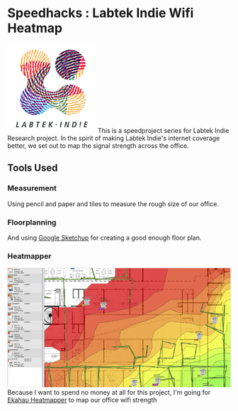 # Speedhacks : Labtek Indie Wifi Heatmap
![Labtek](/resources/images/labtekIndieLogo200px.png)
This is a speedproject series for Labtek Indie Research project. In the spirit of making Labtek Indie's internet coverage better, we set out to map the signal strength across the office.
## Tools Used
### Measurement
Using pencil and paper and tiles to measure the rough size of our office.
### Floorplanning
And using [Google Sketchup](https://www.sketchup.com/)  for creating a good enough floor plan.
### Heatmapper
![Ekahau](/resources/images/heatmapper.jpg)
Because I want to spend no money at all for this project, I'm going for [Ekahau Heatmapper](https://www.ekahau.com/products/heatmapper/overview/) to map our office wifi strength
## 
 
